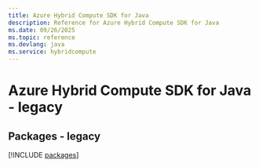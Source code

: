 ```yaml
---
title: Azure Hybrid Compute SDK for Java
description: Reference for Azure Hybrid Compute SDK for Java
ms.date: 09/26/2025
ms.topic: reference
ms.devlang: java
ms.service: hybridcompute
---
```

# Azure Hybrid Compute SDK for Java - legacy
## Packages - legacy
[!INCLUDE [packages](hybrid-compute-index.md)]